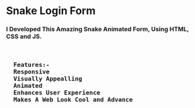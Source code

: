 <h1>Snake Login Form</h1>
<h3>I Developed This Amazing Snake Animated Form, Using HTML, CSS and JS.</h3>
<pre><h3>
  Features:-
  Responsive 
  Visually Appealling 
  Animated 
  Enhances User Experience 
  Makes A Web Look Cool and Advance
</h3></pre>
